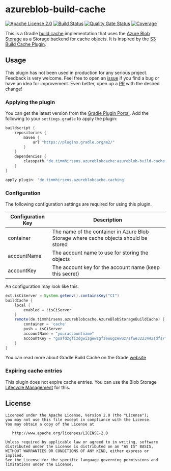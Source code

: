 # azureblob-build-cache

[![Apache License 2.0](https://img.shields.io/badge/License-Apache%20License%202.0-blue.svg)](https://www.apache.org/licenses/LICENSE-2.0.html)
[![Build Status](https://travis-ci.com/fr1zle/azureblob-build-cache.svg?branch=master)](https://travis-ci.com/fr1zle/azureblob-build-cache)
[![Quality Gate Status](https://sonarcloud.io/api/project_badges/measure?project=fr1zle_azureblob-build-cache&metric=alert_status)](https://sonarcloud.io/dashboard?id=fr1zle_azureblob-build-cache)
[![Coverage](https://sonarcloud.io/api/project_badges/measure?project=fr1zle_azureblob-build-cache&metric=coverage)](https://sonarcloud.io/dashboard?id=fr1zle_azureblob-build-cache)

This is a Gradle [build cache](https://docs.gradle.org/current/userguide/build_cache.html) implementation that uses the [Azure Blob Storage](https://azure.microsoft.com/services/storage/blobs/) as a Storage backend for 
cache objects. It is inspired by the [S3 Build Cache Plugin](https://github.com/myniva/gradle-s3-build-cache).

## Usage

This plugin has not been used in production for any serious project. Feedback is very welcome. Feel free to open an [issue](https://github.com/fr1zle/azureblob-build-cache/issues/new) if you find a bug or have an idea for
improvement. Even better, open up a [PR](https://github.com/fr1zle/azureblob-build-cache/pulls) with the desired change!

### Applying the plugin

You can get the latest version from the [Gradle Plugin Portal](https://plugins.gradle.org/plugin/de.timmhirsens.azureblobcache.caching). Add the following to your `settings.gradle` to apply the plugin:

```groovy
buildscript {
    repositories {
        maven {
            url "https://plugins.gradle.org/m2/"        
        }
    }
    dependencies {
        classpath "de.timmhirsens.azureblobcache:azureblob-build-cache:0.0.1"
    }
}

apply plugin: 'de.timmhirsens.azureblobcache.caching'
```

### Configuration

The following configuration settings are required for using this plugin.

| Configuration Key | Description |
|-------------------|-------------|
| container | The name of the container in Azure Blob Storage where cache objects should be stored |
| accountName | The account name to use for storing the objects |
| accountKey | The account key for the account name (keep this secret) |

An configuration may look like this:

```groovy
ext.isCiServer = System.getenv().containsKey("CI")
buildCache {
    local {
        enabled = !isCiServer
    }
    remote(de.timmhirsens.azureblobcache.AzureBlobStorageBuildCache) {
        container = 'cache'
        push = isCiServer
        accountName = "youraccountname"
        accountKey = "gsafdzgfizdgwizgewzgfzewugzewuz/sfwe3223442sdfs/fdsojfiodsuzfewfhewuig=="
    }
}
```

You can read more about Gradle Build Cache on the Grade [website](https://docs.gradle.org/current/userguide/build_cache.html#sec:build_cache_configure)

### Expiring cache entries

This plugin does not expire cache entries. You can use the Blob Storage [Lifecycle Management](https://azure.microsoft.com/de-de/blog/azure-blob-storage-lifecycle-management-public-preview/) for this.

## License

```
Licensed under the Apache License, Version 2.0 (the "License");
you may not use this file except in compliance with the License.
You may obtain a copy of the License at

   http://www.apache.org/licenses/LICENSE-2.0

Unless required by applicable law or agreed to in writing, software
distributed under the License is distributed on an "AS IS" BASIS,
WITHOUT WARRANTIES OR CONDITIONS OF ANY KIND, either express or implied.
See the License for the specific language governing permissions and
limitations under the License.
```
